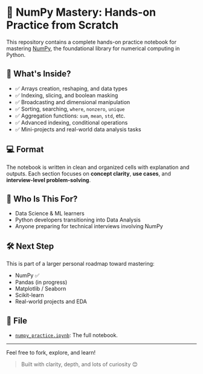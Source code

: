 # 🧠 NumPy Mastery: Hands-on Practice from Scratch

This repository contains a complete hands-on practice notebook for mastering [NumPy](https://numpy.org/), the foundational library for numerical computing in Python.

## 📌 What's Inside?

- ✅ Arrays creation, reshaping, and data types
- ✅ Indexing, slicing, and boolean masking
- ✅ Broadcasting and dimensional manipulation
- ✅ Sorting, searching, `where`, `nonzero`, `unique`
- ✅ Aggregation functions: `sum`, `mean`, `std`, etc.
- ✅ Advanced indexing, conditional operations
- ✅ Mini-projects and real-world data analysis tasks

## 💻 Format

The notebook is written in clean and organized cells with explanation and outputs. Each section focuses on **concept clarity**, **use cases**, and **interview-level problem-solving**.

## 🚀 Who Is This For?

- Data Science & ML learners
- Python developers transitioning into Data Analysis
- Anyone preparing for technical interviews involving NumPy

## 🛠️ Next Step

This is part of a larger personal roadmap toward mastering:

- NumPy ✅
- Pandas (in progress)
- Matplotlib / Seaborn
- Scikit-learn
- Real-world projects and EDA

## 📁 File

- [`numpy_practice.ipynb`](./numpy_learning.ipynb): The full notebook.

---

Feel free to fork, explore, and learn!

> Built with clarity, depth, and lots of curiosity 😊
